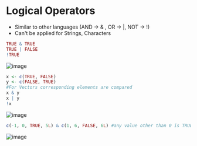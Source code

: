 # Logical Operators
- Similar to other languages (AND -> & , OR -> |, NOT -> !)
- Can't be applied for Strings, Characters
```r
TRUE & TRUE 
TRUE | FALSE 
!TRUE
```
![image](https://user-images.githubusercontent.com/60386381/122732706-2b688a00-d29a-11eb-9217-5b9340349ae2.png)
```r
x <- c(TRUE, FALSE)
y <- c(FALSE, TRUE)
#For Vectors corresponding elements are compared
x & y 
x | y 
!x 
```
![image](https://user-images.githubusercontent.com/60386381/122732948-5bb02880-d29a-11eb-8a18-2220860efa22.png)
```r
c(-1, 0, TRUE, 5L) & c(1, 6, FALSE, 6L) #any value other than 0 is TRUE
```
![image](https://user-images.githubusercontent.com/60386381/122733045-708cbc00-d29a-11eb-8f95-237a555e3ed9.png)